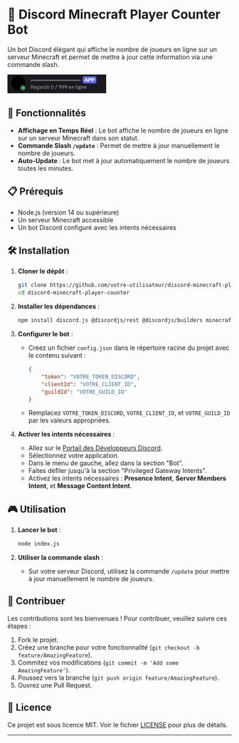 # 🌟 Discord Minecraft Player Counter Bot

Un bot Discord élégant qui affiche le nombre de joueurs en ligne sur un serveur Minecraft et permet de mettre à jour cette information via une commande slash.

![Bot Preview](./imgs/exemple.png)

## 🚀 Fonctionnalités

- **Affichage en Temps Réel** : Le bot affiche le nombre de joueurs en ligne sur un serveur Minecraft dans son statut.
- **Commande Slash `/update`** : Permet de mettre à jour manuellement le nombre de joueurs.
- **Auto-Update** : Le bot met à jour automatiquement le nombre de joueurs toutes les minutes.

## 📋 Prérequis

- Node.js (version 14 ou supérieure)
- Un serveur Minecraft accessible
- Un bot Discord configuré avec les intents nécessaires

## 🛠 Installation

1. **Cloner le dépôt** :

   ```bash
   git clone https://github.com/votre-utilisateur/discord-minecraft-player-counter.git
   cd discord-minecraft-player-counter
   ```

2. **Installer les dépendances** :

   ```bash
   npm install discord.js @discordjs/rest @discordjs/builders minecraft-server-util
   ```

3. **Configurer le bot** :

   - Créez un fichier `config.json` dans le répertoire racine du projet avec le contenu suivant :

     ```json
     {
         "token": "VOTRE_TOKEN_DISCORD",
         "clientId": "VOTRE_CLIENT_ID",
         "guildId": "VOTRE_GUILD_ID"
     }
     ```

   - Remplacez `VOTRE_TOKEN_DISCORD`, `VOTRE_CLIENT_ID`, et `VOTRE_GUILD_ID` par les valeurs appropriées.

4. **Activer les intents nécessaires** :

   - Allez sur le [Portail des Développeurs Discord](https://discord.com/developers/applications).
   - Sélectionnez votre application.
   - Dans le menu de gauche, allez dans la section "Bot".
   - Faites défiler jusqu'à la section "Privileged Gateway Intents".
   - Activez les intents nécessaires : **Presence Intent**, **Server Members Intent**, et **Message Content Intent**. 

## 🎮 Utilisation

1. **Lancer le bot** :

   ```bash
   node index.js
   ```

2. **Utiliser la commande slash** :

   - Sur votre serveur Discord, utilisez la commande `/update` pour mettre à jour manuellement le nombre de joueurs.

## 🤝 Contribuer

Les contributions sont les bienvenues ! Pour contribuer, veuillez suivre ces étapes :

1. Fork le projet.
2. Créez une branche pour votre fonctionnalité (`git checkout -b feature/AmazingFeature`).
3. Commitez vos modifications (`git commit -m 'Add some AmazingFeature'`).
4. Poussez vers la branche (`git push origin feature/AmazingFeature`).
5. Ouvrez une Pull Request.

## 📜 Licence

Ce projet est sous licence MIT. Voir le fichier [LICENSE](LICENSE) pour plus de détails.

---

